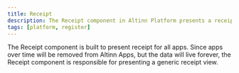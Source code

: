 ```yaml
---
title: Receipt
description: The Receipt component in Altinn Platform presents a receipt for apps.
tags: [platform, register]
---
```


The Receipt component is built to present receipt for all apps. Since apps over time will be removed from Altinn Apps,
but the data will live forever, the Receipt component is responsible for presenting a generic receipt view.
